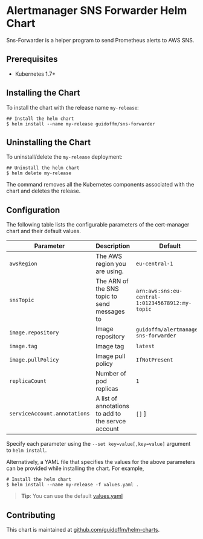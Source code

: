 # Alertmanager SNS Forwarder Helm Chart

Sns-Forwarder is a helper program to send Prometheus alerts to AWS SNS.

## Prerequisites

- Kubernetes 1.7+

## Installing the Chart

To install the chart with the release name `my-release`:

```console
## Install the helm chart
$ helm install --name my-release guidoffm/sns-forwarder
```

## Uninstalling the Chart

To uninstall/delete the `my-release` deployment:

```console
## Uninstall the helm chart
$ helm delete my-release
```

The command removes all the Kubernetes components associated with the chart and deletes the release.

## Configuration

The following table lists the configurable parameters of the cert-manager chart and their default values.

| Parameter | Description | Default |
| --------- | ----------- | ------- |
| `awsRegion` | The AWS region you are using. | `eu-central-1` |
| `snsTopic` | The ARN of the SNS topic to send messages to | `arn:aws:sns:eu-central-1:012345678912:my-topic` |
| `image.repository` | Image repository | `guidoffm/alertmanager-sns-forwarder` |
| `image.tag` | Image tag | `latest` |
| `image.pullPolicy` | Image pull policy | `IfNotPresent` |
| `replicaCount`  | Number of pod replicas  | `1` |
| `serviceAccount.annotations` | A list of annotations to add to the servce account | `[]` ]

Specify each parameter using the `--set key=value[,key=value]` argument to `helm install`.

Alternatively, a YAML file that specifies the values for the above parameters can be provided while installing the chart. For example,

```console
# Install the helm chart
$ helm install --name my-release -f values.yaml .
```

> **Tip**: You can use the default [values.yaml](values.yaml)

## Contributing

This chart is maintained at [github.com/guidoffm/helm-charts](https://github.com/guidoffm/helm-charts).

